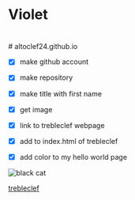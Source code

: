 <H1> Violet <H1>
</H1>
# altoclef24.github.io

- [x] make github account 
- [x] make repository
- [x] make title with first name
- [x] get image
- [x] link to trebleclef webpage
- [x] add to index.html of trebleclef
- [x] add color to my hello world page


![black cat](https://i.pinimg.com/736x/31/e8/e8/31e8e8b9af9d2982b8cd29cd73bc81eb.jpg)

[trebleclef](https://altoclef24.github.io/)
